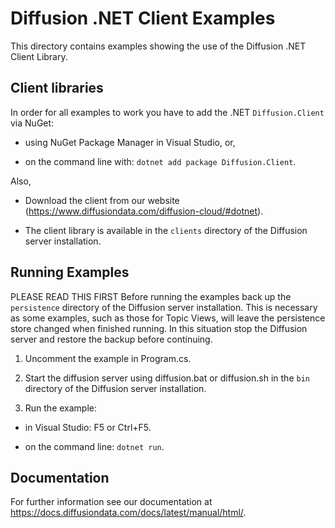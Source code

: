 # Diffusion .NET Client Examples

This directory contains examples showing the use of the Diffusion .NET Client Library.

## Client libraries

In order for all examples to work you have to add the .NET `Diffusion.Client` via NuGet:

*   using NuGet Package Manager in Visual Studio, or,

*   on the command line with: `dotnet add package Diffusion.Client`.

Also,

*   Download the client from our website (https://www.diffusiondata.com/diffusion-cloud/#dotnet).

*   The client library is available in the `clients` directory of the Diffusion server installation.

## Running Examples

PLEASE READ THIS FIRST
Before running the examples back up the `persistence` directory of the Diffusion server installation. 
This is necessary as some examples, such as those for Topic Views, will leave the persistence store changed when finished running. 
In this situation stop the Diffusion server and restore the backup before continuing.

1.   Uncomment the example in Program.cs.

2.   Start the diffusion server using diffusion.bat or diffusion.sh in the `bin` directory of the Diffusion server installation.

3.   Run the example:

*    in Visual Studio: F5 or Ctrl+F5.

*    on the command line: `dotnet run`.

## Documentation

For further information see our documentation at https://docs.diffusiondata.com/docs/latest/manual/html/.